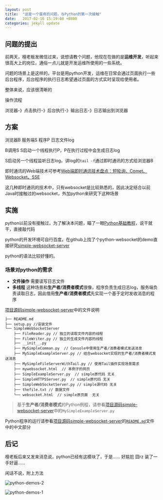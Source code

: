 ```yaml
---
layout: post
title:  "这是一个蛋疼的问题，与Python的第一次接触"
date:   2017-02-16 15:19:00 +0800
categories: jekyll update
---
```


## 问题的提出

前两天，檀老板发微信过来，说想请教个问题，他现在在做的是**运维开发**，听起来很高大上的岗位，通俗一点儿就是开发运维所使用的一些系统。

问题的场景上是这样的，平台是用python开发，运维在日常会通过页面执行一些后台程序，后台程序的执行日志希望通过页面的方式实时呈现给使用者。

整体来说，应该很清晰的

操作流程

浏览器-》点击执行-》后台执行-》输出日志-》日志输出到浏览器


## 方案

浏览器B 服务端S 程序P 日志文件log

B调用S
S启动一个线程执行P，P在执行过程中会生成日志log

S启动另一个线程监听日志log，讲log的`tail -f`通过即时通讯的方式给浏览器B

即时通讯的Web端技术可参考[Web端即时通讯技术盘点：短轮询、Comet、Websocket、SSE][websocket-sse]

这几种即时通讯的技术中，只有websocket是比较熟悉的，因此决定结合以前Java时接触过的websocket，外加python来研究下这种场景

## 实施

python以前没有接触过，为了解决本问题，瞄了一眼[Python基础教程][python-tutorial]，说干就干，直接敲代码

python的开发环境可自行百度。在github上找了个python-websocket的demo直接研究[simple-websocket-server][simple-websocket-server]

python的语法比较好懂的。

### 场景对python的需求

- **文件操作** 需要读写日志文件
- **多线程** 这种场景和**生产者/消费者模式**很像，程序负责生成日志log，服务端负责读取日志，因此借用**生产者/消费者模式**先实现一个基于定时发收消息的程序

[项目源码simple-websocket-server][simple-websocket-server]中的文件说明

```
├── README.md
├── setup.py //安装文件
└── SimpleWebSocketServer
    ├── FileReader.py // 独立的读取文件内容的线程
    ├── FileWriter.py // 独立的生成文件内容的线程
    ├── __init__.py
    ├── MySimpleComman.py  // Console中使用生产者/消费者模式发送消息
    ├── MySimpleExampleServer.py // 结合websocket实现的生产者/消费者模式发送消息
    ├── MySimpleFileServerWithTail.py // 使用Tail插件实现场景需求
    ├── mywebsocket.html  // 本例子的网页
    ├── SimpleExampleServer.py  // simple原代码 无关
    ├── SimpleHTTPSServer.py  // simple原代码 无关
    ├── SimpleWebSocketServer.py // simple源代码 无关
    ├── thefile.txt // 数据文件
    └── websocket.html  // simple原页面  无关
```

> 基于**生产者/消费者模式**的Python例程，请参看[项目源码simple-websocket-server][simple-websocket-server]中的`MySimpleExampleServer.py`


Python程序的运行请参看[项目源码simple-websocket-server][simple-websocket-server]的[`README.md`][simple-websocket-server-readme]文件中的中文部分

## 后记

檀老板后来又发来消息说，python已经有这模块了，于是…… 好尴尬 囧rz 装了一手好逼……

闲话不说，附上方法

![python-demos-2][python-demos-2]

![python-demos-1][python-demos-1]


[javascript-ruanyifeng]: http://javascript.ruanyifeng.com/
[websocket-sse]: https://www.oschina.net/question/737747_2188102
[python-tutorial]: http://www.runoob.com/python/python-tutorial.html
[simple-websocket-server]: https://github.com/dqmmpb/simple-websocket-server
[python-tail]: https://github.com/kasun/python-tail
[simple-websocket-server-readme]: https://github.com/dqmmpb/simple-websocket-server/blob/master/README.md
[python-demos-1]: http://ok2471oek.bkt.clouddn.com/dqmmpb/blog/2017-02-16/python-demos-1.jpg
[python-demos-2]: http://ok2471oek.bkt.clouddn.com/dqmmpb/blog/2017-02-16/python-demos-2.jpg